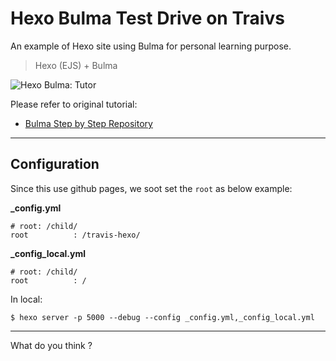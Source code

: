 # Hexo Bulma Test Drive on Traivs

An example of Hexo site using Bulma
for personal learning purpose.

> Hexo (EJS) + Bulma

![Hexo Bulma: Tutor][hexo-bulma-preview]

Please refer to original tutorial:

* [Bulma Step by Step Repository][tutorial-bulma]

-- -- --

## Configuration

Since this use github pages, we soot set the `root` as below example:

**_config.yml**

```
# root: /child/
root          : /travis-hexo/
```

**_config_local.yml**

```
# root: /child/
root          : /
```

In local:

```
$ hexo server -p 5000 --debug --config _config.yml,_config_local.yml
```

-- -- --

What do you think ?

[tutorial-bulma]:    https://gitlab.com/epsi-rns/tutor-html-bulma/
[hexo-bulma-preview]:   https://gitlab.com/epsi-rns/tutor-hexo-bulma/raw/master/preview/hexo-bulma-preview.png
